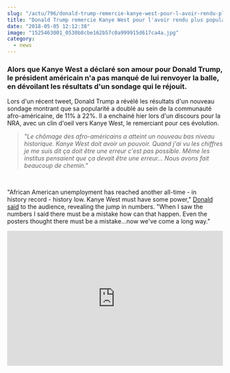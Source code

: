 ```yaml
--- 
slug: "/actu/796/donald-trump-remercie-kanye-west-pour-l-avoir-rendu-plus-populaire-aupres-de-la-communaute-afro-amer"
title: "Donald Trump remercie Kanye West pour l'avoir rendu plus populaire auprès de la communauté afro-américaine"
date: "2018-05-05 12:12:38"
image: "1525463001_0530b8cbe162b57c0a999915d617ca4a.jpg"
category:
  - news
---
```

<h3><strong>Alors que Kanye West a déclaré son amour pour Donald Trump, le président américain n'a pas manqué de lui renvoyer la balle, en dévoilant les résultats d'un sondage qui le réjouit.</strong></h3>

<p>Lors d'un récent tweet, Donald Trump a révélé les résultats d'un nouveau sondage montrant que sa popularité a doublé au sein de la communauté afro-américaine, de 11% à 22%. Il a enchainé hier lors d'un discours pour la NRA, avec un clin d'oeil vers Kanye West, le remerciant pour ces évolution.</p>

<blockquote>
<p><em>"Le chômage des afro-américains a atteint un nouveau bas niveau historique. Kanye West doit avoir un pouvoir. Quand j'ai vu les chiffres je me suis dit ça doit être une erreur c'est pas possible. Même les institus pensaient que ça devait être une erreur... Nous avons fait beaucoup de chemin."</em></p>
</blockquote>

<p> </p>

<p>"African American unemployment has reached another all-time - in history record - history low. Kanye West must have some power," <a href="https://www.hotnewhiphop.com/kanye-west-has-doubled-donald-trumps-support-among-black-men-according-to-poll-news.49384.html" target="_blank">Donald said</a> to the audience, revealing the jump in numbers. "When I saw the numbers I said there must be a mistake how can that happen. Even the posters thought there must be a mistake...now we've come a long way."</p>
<iframe width="100%" height="315" src="https://www.youtube.com/embed/t_F2y_Nb9Q8" frameborder="0" allow="autoplay; encrypted-media" allowfullscreen></iframe>